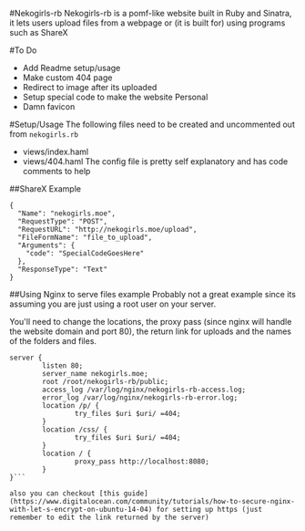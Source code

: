 #Nekogirls-rb
Nekogirls-rb is a pomf-like website built in Ruby and Sinatra,
 it lets users upload files from a webpage or (it is built for) using programs
 such as ShareX


#To Do
* Add Readme setup/usage
* Make custom 404 page
* Redirect to image after its uploaded
* Setup special code to make the website Personal
* Damn favicon

#Setup/Usage
The following files need to be created and uncommented out from `nekogirls.rb`
* views/index.haml
* views/404.haml
The config file is pretty self explanatory and has code comments to help

##ShareX Example
```
{
  "Name": "nekogirls.moe",
  "RequestType": "POST",
  "RequestURL": "http://nekogirls.moe/upload",
  "FileFormName": "file_to_upload",
  "Arguments": {
    "code": "SpecialCodeGoesHere"
  },
  "ResponseType": "Text"
}
```

##Using Nginx to serve files example
Probably not a great example since its assuming you are just using a root user on your server.

You'll need to change the locations, the proxy pass (since nginx will handle the website domain and port 80), the return link for uploads and the names of the folders and files.

```
server {
        listen 80;
        server_name nekogirls.moe;
        root /root/nekogirls-rb/public;
        access_log /var/log/nginx/nekogirls-rb-access.log;
        error_log /var/log/nginx/nekogirls-rb-error.log;
        location /p/ {
                try_files $uri $uri/ =404;
        }
        location /css/ {
                try_files $uri $uri/ =404;
        }
        location / {
                proxy_pass http://localhost:8080;
        }
}```

also you can checkout [this guide](https://www.digitalocean.com/community/tutorials/how-to-secure-nginx-with-let-s-encrypt-on-ubuntu-14-04) for setting up https (just remember to edit the link returned by the server)